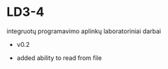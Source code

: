 # LD3-4
integruotų programavimo aplinkų laboratoriniai darbai

- v0.2

- added ability to read from file
